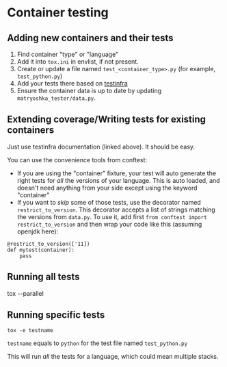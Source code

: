 # Container testing

## Adding new containers and their tests

1. Find container "type" or "language"
2. Add it into `tox.ini` in envlist, if not present.
3. Create or update a file named `test_<container_type>.py` (for example, `test_python.py`)
4. Add your tests there based on [testinfra](https://testinfra.readthedocs.io/en/latest/modules.html)
5. Ensure the container data is up to date by updating `matryoshka_tester/data.py`.

## Extending coverage/Writing tests for existing containers

Just use testinfra documentation (linked above). It should be
easy.

You can use the convenience tools from conftest:

* If you are using the "container" fixture, your test will auto generate the right tests for _all_ the versions of your language. This is auto loaded, and doesn't need anything from your side except using the keyword "container"
* If you want to _skip_ some of those tests, use the decorator named `restrict_to_version`. This decorator accepts a list of strings matching the versions from `data.py`. To use it, add first `from conftest import restrict_to_version` and then wrap your code like this (assuming openjdk here):
```
@restrict_to_version(['11])
def mytest(container):
    pass
```

## Running all tests

tox --parallel

## Running specific tests

```
tox -e testname
```

`testname` equals to `python` for the test file named `test_python.py`

This will run _all_ the tests for a language, which could mean multiple stacks.
